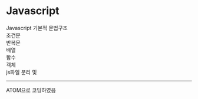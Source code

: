# Javascript

Javascript 기본적 문법구조   
조건문   
반복문   
배열   
함수   
객체   
js파일 분리 및 

----------------------

ATOM으로 코딩하였음
